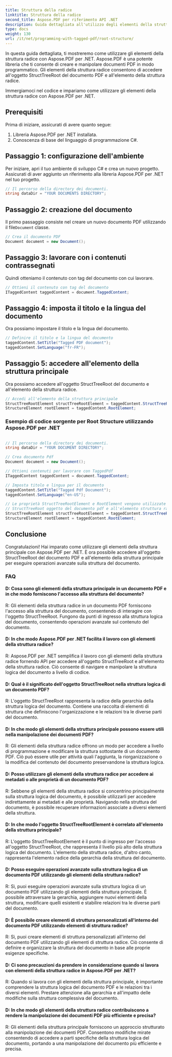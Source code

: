 ```yaml
---
title: Struttura della radice
linktitle: Struttura della radice
second_title: Aspose.PDF per riferimento API .NET
description: Guida dettagliata all'utilizzo degli elementi della struttura radice con Aspose.PDF per .NET per accedere alla radice e all'oggetto StructTreeRoot del documento PDF.
type: docs
weight: 130
url: /it/net/programming-with-tagged-pdf/root-structure/
---
```

In questa guida dettagliata, ti mostreremo come utilizzare gli elementi della struttura radice con Aspose.PDF per .NET. Aspose.PDF è una potente libreria che ti consente di creare e manipolare documenti PDF in modo programmatico. Gli elementi della struttura radice consentono di accedere all'oggetto StructTreeRoot del documento PDF e all'elemento della struttura radice.

Immergiamoci nel codice e impariamo come utilizzare gli elementi della struttura radice con Aspose.PDF per .NET.

## Prerequisiti

Prima di iniziare, assicurati di avere quanto segue:

1. Libreria Aspose.PDF per .NET installata.
2. Conoscenza di base del linguaggio di programmazione C#.

## Passaggio 1: configurazione dell'ambiente

Per iniziare, apri il tuo ambiente di sviluppo C# e crea un nuovo progetto. Assicurati di aver aggiunto un riferimento alla libreria Aspose.PDF per .NET nel tuo progetto.

```csharp
// Il percorso della directory dei documenti.
string dataDir = "YOUR DOCUMENTS DIRECTORY";
```

## Passaggio 2: creazione del documento

 Il primo passaggio consiste nel creare un nuovo documento PDF utilizzando il file`Document` classe.

```csharp
// Crea il documento PDF
Document document = new Document();
```

## Passaggio 3: lavorare con i contenuti contrassegnati

Quindi otteniamo il contenuto con tag del documento con cui lavorare.

```csharp
// Ottieni il contenuto con tag del documento
ITaggedContent taggedContent = document.TaggedContent;
```

## Passaggio 4: imposta il titolo e la lingua del documento

Ora possiamo impostare il titolo e la lingua del documento.

```csharp
// Definire il titolo e la lingua del documento
taggedContent.SetTitle("Tagged PDF document");
taggedContent.SetLanguage("fr-FR");
```

## Passaggio 5: accedere all'elemento della struttura principale

Ora possiamo accedere all'oggetto StructTreeRoot del documento e all'elemento della struttura radice.

```csharp
// Accedi all'elemento della struttura principale
StructTreeRootElement structTreeRootElement = taggedContent.StructTreeRootElement;
StructureElement rootElement = taggedContent.RootElement;
```

### Esempio di codice sorgente per Root Structure utilizzando Aspose.PDF per .NET 
```csharp

// Il percorso della directory dei documenti.
string dataDir = "YOUR DOCUMENT DIRECTORY";

// Crea documento Pdf
Document document = new Document();

// Ottieni contenuti per lavorare con TaggedPdf
ITaggedContent taggedContent = document.TaggedContent;

// Imposta titolo e lingua per il documento
taggedContent.SetTitle("Tagged Pdf Document");
taggedContent.SetLanguage("en-US");

// Le proprietà StructTreeRootElement e RootElement vengono utilizzate per l'accesso
// StructTreeRoot oggetto del documento pdf e all'elemento struttura radice (Document structure element).
StructTreeRootElement structTreeRootElement = taggedContent.StructTreeRootElement;
StructureElement rootElement = taggedContent.RootElement;

```

## Conclusione

Congratulazioni! Hai imparato come utilizzare gli elementi della struttura principale con Aspose.PDF per .NET. È ora possibile accedere all'oggetto StructTreeRoot del documento PDF e all'elemento della struttura principale per eseguire operazioni avanzate sulla struttura del documento.

### FAQ

#### D: Cosa sono gli elementi della struttura principale in un documento PDF e in che modo forniscono l'accesso alla struttura del documento?

R: Gli elementi della struttura radice in un documento PDF forniscono l'accesso alla struttura del documento, consentendo di interagire con l'oggetto StructTreeRoot. Fungono da punti di ingresso alla struttura logica del documento, consentendo operazioni avanzate sul contenuto del documento.

#### D: In che modo Aspose.PDF per .NET facilita il lavoro con gli elementi della struttura radice?

R: Aspose.PDF per .NET semplifica il lavoro con gli elementi della struttura radice fornendo API per accedere all'oggetto StructTreeRoot e all'elemento della struttura radice. Ciò consente di navigare e manipolare la struttura logica del documento a livello di codice.

#### D: Qual è il significato dell'oggetto StructTreeRoot nella struttura logica di un documento PDF?

R: L'oggetto StructTreeRoot rappresenta la radice della gerarchia della struttura logica del documento. Contiene una raccolta di elementi di struttura che definiscono l'organizzazione e le relazioni tra le diverse parti del documento.

#### D: In che modo gli elementi della struttura principale possono essere utili nella manipolazione dei documenti PDF?

R: Gli elementi della struttura radice offrono un modo per accedere a livello di programmazione e modificare la struttura sottostante di un documento PDF. Ciò può essere utile per attività quali l'aggiunta, la riorganizzazione o la modifica del contenuto del documento preservandone la struttura logica.

#### D: Posso utilizzare gli elementi della struttura radice per accedere ai metadati o alle proprietà di un documento PDF?

R: Sebbene gli elementi della struttura radice si concentrino principalmente sulla struttura logica del documento, è possibile utilizzarli per accedere indirettamente ai metadati e alle proprietà. Navigando nella struttura del documento, è possibile recuperare informazioni associate a diversi elementi della struttura.

#### D: In che modo l'oggetto StructTreeRootElement è correlato all'elemento della struttura principale?

R: L'oggetto StructTreeRootElement è il punto di ingresso per l'accesso all'oggetto StructTreeRoot, che rappresenta il livello più alto della struttura logica del documento. L'elemento della struttura radice, d'altro canto, rappresenta l'elemento radice della gerarchia della struttura del documento.

#### D: Posso eseguire operazioni avanzate sulla struttura logica di un documento PDF utilizzando gli elementi della struttura radice?

R: Sì, puoi eseguire operazioni avanzate sulla struttura logica di un documento PDF utilizzando gli elementi della struttura principale. È possibile attraversare la gerarchia, aggiungere nuovi elementi della struttura, modificare quelli esistenti e stabilire relazioni tra le diverse parti del documento.

#### D: È possibile creare elementi di struttura personalizzati all'interno del documento PDF utilizzando elementi di struttura radice?

R: Sì, puoi creare elementi di struttura personalizzati all'interno del documento PDF utilizzando gli elementi di struttura radice. Ciò consente di definire e organizzare la struttura del documento in base alle proprie esigenze specifiche.

#### D: Ci sono precauzioni da prendere in considerazione quando si lavora con elementi della struttura radice in Aspose.PDF per .NET?

R: Quando si lavora con gli elementi della struttura principale, è importante comprendere la struttura logica del documento PDF e le relazioni tra i diversi elementi. Prestare attenzione alla gerarchia e all'impatto delle modifiche sulla struttura complessiva del documento.

#### D: In che modo gli elementi della struttura radice contribuiscono a rendere la manipolazione dei documenti PDF più efficiente e precisa?

R: Gli elementi della struttura principale forniscono un approccio strutturato alla manipolazione dei documenti PDF. Consentono modifiche mirate consentendo di accedere a parti specifiche della struttura logica del documento, portando a una manipolazione del documento più efficiente e precisa.